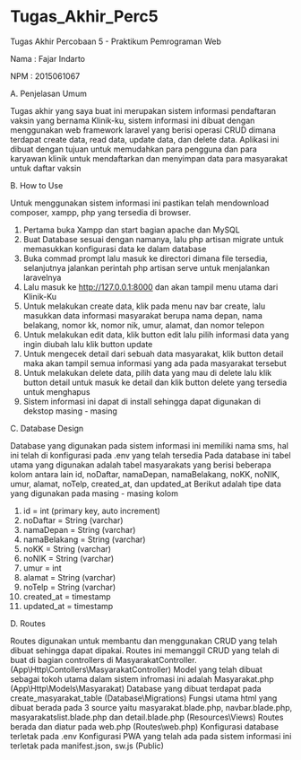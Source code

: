 # Tugas_Akhir_Perc5
Tugas Akhir Percobaan 5 - Praktikum Pemrograman Web

Nama : Fajar Indarto

NPM  : 2015061067

A. Penjelasan Umum

Tugas akhir yang saya buat ini merupakan sistem informasi pendaftaran vaksin yang bernama Klinik-ku, sistem informasi ini dibuat dengan menggunakan web framework laravel yang berisi operasi CRUD dimana terdapat create data, read data, update data, dan delete data. Aplikasi ini dibuat dengan tujuan untuk memudahkan para pengguna dan para karyawan klinik untuk mendaftarkan dan menyimpan data para masyarakat untuk daftar vaksin

B. How to Use 

Untuk menggunakan sistem informasi ini pastikan telah mendownload composer, xampp, php yang tersedia di browser.
1. Pertama buka Xampp dan start bagian apache dan MySQL
2. Buat Database sesuai dengan namanya, lalu php artisan migrate untuk memasukkan konfigurasi data ke dalam database
3. Buka commad prompt lalu masuk ke directori dimana file tersedia, selanjutnya jalankan perintah php artisan serve untuk menjalankan laravelnya
4. Lalu masuk ke http://127.0.0.1:8000 dan akan tampil menu utama dari Klinik-Ku
5. Untuk melakukan create data, klik pada menu nav bar create, lalu masukkan data informasi masyarakat berupa nama depan, nama belakang, nomor kk, nomor nik, umur, alamat, dan nomor telepon
6. Untuk melakukan edit data, klik button edit lalu pilih informasi data yang ingin diubah lalu klik button update 
7. Untuk mengecek detail dari sebuah data masyarakat, klik button detail maka akan tampil semua informasi yang ada pada masyarakat tersebut
8. Untuk melakukan delete data, pilih data yang mau di delete lalu klik button detail untuk masuk ke detail dan klik button delete yang tersedia untuk menghapus
9. Sistem informasi ini dapat di install sehingga dapat digunakan di dekstop masing - masing

C. Database Design

Database yang digunakan pada sistem informasi ini memiliki nama sms, hal ini telah di konfigurasi pada .env yang telah tersedia 
Pada database ini tabel utama yang digunakan adalah tabel masyarakats yang berisi beberapa kolom antara lain id, noDaftar, namaDepan, namaBelakang, noKK, noNIK, umur, alamat, noTelp, created_at, dan updated_at
Berikut adalah tipe data yang digunakan pada masing - masing kolom
1. id = int (primary key, auto increment)
2. noDaftar = String (varchar)
3. namaDepan = String (varchar)
4. namaBelakang = String (varchar)
5. noKK = String (varchar)
6. noNIK = String (varchar)
7. umur = int 
8. alamat = String (varchar)
9. noTelp = String (varchar)
10. created_at = timestamp
11. updated_at = timestamp

D. Routes

Routes digunakan untuk membantu dan menggunakan CRUD yang telah dibuat sehingga dapat dipakai. 
Routes ini memanggil CRUD yang telah di buat di bagian controllers di MasyarakatController. (App\Http\Contollers\MasyarakatController)
Model yang telah dibuat sebagai tokoh utama dalam sistem infromasi ini adalah Masyarakat.php (App\Http\Models\Masyarakat)
Database yang dibuat terdapat pada create_masyarakat_table (Database\Migrations)
Fungsi utama html yang dibuat berada pada 3 source yaitu masyarakat.blade.php, navbar.blade.php, masyarakatslist.blade.php dan detail.blade.php (Resources\Views)
Routes berada dan diatur pada web.php (Routes\web.php)
Konfigurasi database terletak pada .env
Konfigurasi PWA yang telah ada pada sistem informasi ini terletak pada manifest.json, sw.js (Public)

